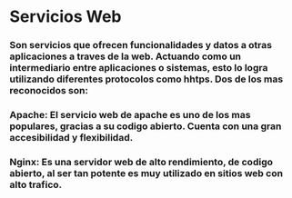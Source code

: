 # Servicios Web
### Son servicios que ofrecen funcionalidades y datos a otras aplicaciones a traves de la web. Actuando como un intermediario entre aplicaciones o sistemas, esto lo logra utilizando diferentes protocolos como hhtps. Dos de los mas reconocidos son:
### Apache: El servicio web de apache es uno de los mas populares, gracias a su codigo abierto. Cuenta con una gran accesibilidad y flexibilidad.
### Nginx: Es una servidor web de alto rendimiento, de codigo abierto, al ser tan potente es muy utilizado en sitios web con alto trafico.
